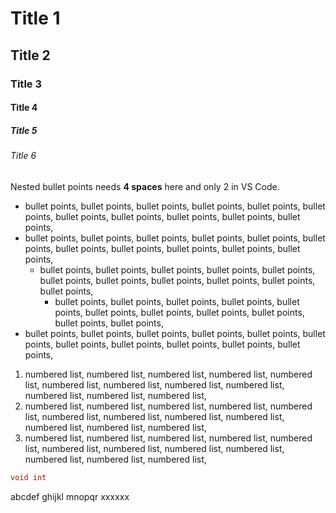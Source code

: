 # Title 1
## Title 2
### Title 3
#### Title 4
##### Title 5
###### Title 6

Nested bullet points needs **4 spaces** here and only 2 in VS Code.

- bullet points, bullet points, bullet points, bullet points, bullet points, bullet points, bullet points, bullet points, bullet points, bullet points, bullet points,  
- bullet points, bullet points, bullet points, bullet points, bullet points, bullet points, bullet points, bullet points, bullet points, bullet points, bullet points,  
    - bullet points, bullet points, bullet points, bullet points, bullet points, bullet points, bullet points, bullet points, bullet points, bullet points, bullet points,  
      - bullet points, bullet points, bullet points, bullet points, bullet points, bullet points, bullet points, bullet points, bullet points, bullet points, bullet points,  
- bullet points, bullet points, bullet points, bullet points, bullet points, bullet points, bullet points, bullet points, bullet points, bullet points, bullet points,  

1. numbered list, numbered list, numbered list, numbered list, numbered list, numbered list, numbered list, numbered list, numbered list, numbered list, numbered list, numbered list, 
1. numbered list, numbered list, numbered list, numbered list, numbered list, numbered list, numbered list, numbered list, numbered list, numbered list, numbered list, numbered list, 
1. numbered list, numbered list, numbered list, numbered list, numbered list, numbered list, numbered list, numbered list, numbered list, numbered list, numbered list, numbered list, 

```csharp
void int
```
abcdef
ghijkl
mnopqr
xxxxxx